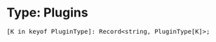 # Type: Plugins

<pre>
[K in keyof <Ref to="../interfaces/plugin-type">PluginType</Ref>]: Record&lt;string, <Ref to="../interfaces/plugin-type">PluginType</Ref>[K]&gt;;
</pre>
